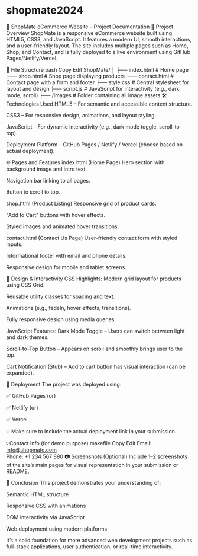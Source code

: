 # shopmate2024
📄 ShopMate eCommerce Website – Project Documentation
📌 Project Overview
ShopMate is a responsive eCommerce website built using HTML5, CSS3, and JavaScript. It features a modern UI, smooth interactions, and a user-friendly layout. The site includes multiple pages such as Home, Shop, and Contact, and is fully deployed to a live environment using GitHub Pages/Netlify/Vercel.

📁 File Structure
bash
Copy
Edit
ShopMate/
│
├── index.html            # Home page
├── shop.html             # Shop page displaying products
├── contact.html          # Contact page with a form and footer
├── style.css             # Central stylesheet for layout and design
├── script.js             # JavaScript for interactivity (e.g., dark mode, scroll)
├── /images               # Folder containing all image assets
🛠️ Technologies Used
HTML5 – For semantic and accessible content structure.

CSS3 – For responsive design, animations, and layout styling.

JavaScript – For dynamic interactivity (e.g., dark mode toggle, scroll-to-top).

Deployment Platform – GitHub Pages / Netlify / Vercel (choose based on actual deployment).

🌐 Pages and Features
index.html (Home Page)
Hero section with background image and intro text.

Navigation bar linking to all pages.

Button to scroll to top.

shop.html (Product Listing)
Responsive grid of product cards.

"Add to Cart" buttons with hover effects.

Styled images and animated hover transitions.

contact.html (Contact Us Page)
User-friendly contact form with styled inputs.

Informational footer with email and phone details.

Responsive design for mobile and tablet screens.

🎨 Design & Interactivity
CSS Highlights:
Modern grid layout for products using CSS Grid.

Reusable utility classes for spacing and text.

Animations (e.g., fadeIn, hover effects, transitions).

Fully responsive design using media queries.

JavaScript Features:
Dark Mode Toggle – Users can switch between light and dark themes.

Scroll-to-Top Button – Appears on scroll and smoothly brings user to the top.

Cart Notification (Stub) – Add to cart button has visual interaction (can be expanded).

🚀 Deployment
The project was deployed using:

✅ GitHub Pages (or)

✅ Netlify (or)

✅ Vercel

💡 Make sure to include the actual deployment link in your submission.

📞 Contact Info (for demo purpose)
makefile
Copy
Edit
Email: info@shopmate.com  
Phone: +1 234 567 890
📷 Screenshots (Optional)
Include 1–2 screenshots of the site’s main pages for visual representation in your submission or README.

📌 Conclusion
This project demonstrates your understanding of:

Semantic HTML structure

Responsive CSS with animations

DOM interactivity via JavaScript

Web deployment using modern platforms

It’s a solid foundation for more advanced web development projects such as full-stack applications, user authentication, or real-time interactivity.
